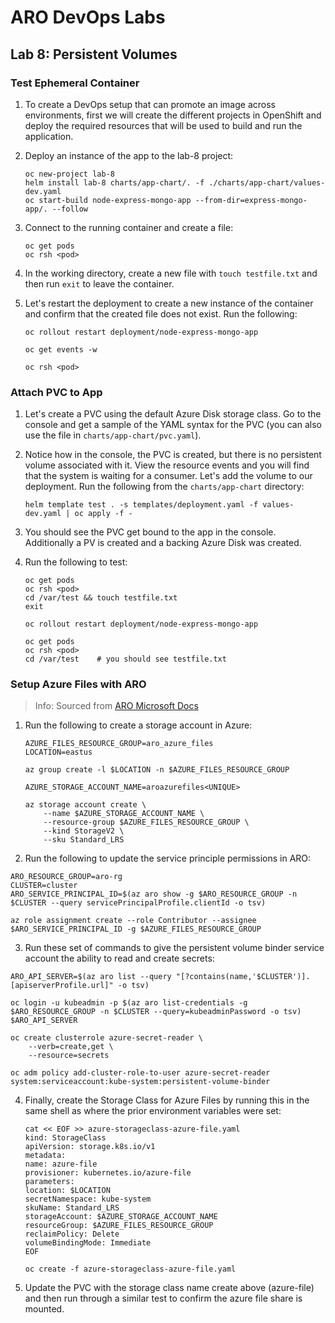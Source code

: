 # ARO DevOps Labs

## Lab 8: Persistent Volumes

### Test Ephemeral Container

1. To create a DevOps setup that can promote an image across environments, first we will create the different projects in OpenShift and deploy the required resources that will be used to build and run the application.

2. Deploy an instance of the app to the lab-8 project:

    ```
    oc new-project lab-8
    helm install lab-8 charts/app-chart/. -f ./charts/app-chart/values-dev.yaml
    oc start-build node-express-mongo-app --from-dir=express-mongo-app/. --follow
    ```

3. Connect to the running container and create a file:

    ```
    oc get pods
    oc rsh <pod>
    ```

4. In the working directory, create a new file with `touch testfile.txt` and then run `exit` to leave the container.

5. Let's restart the deployment to create a new instance of the container and confirm that the created file does not exist. Run the following:

    ```
    oc rollout restart deployment/node-express-mongo-app

    oc get events -w

    oc rsh <pod>
    ```

### Attach PVC to App

1. Let's create a PVC using the default Azure Disk storage class. Go to the console and get a sample of the YAML syntax for the PVC (you can also use the file in `charts/app-chart/pvc.yaml`).

2. Notice how in the console, the PVC is created, but there is no persistent volume associated with it. View the resource events and you will find that the system is waiting for a consumer. Let's add the volume to our deployment. Run the following from the `charts/app-chart` directory:

    ```
    helm template test . -s templates/deployment.yaml -f values-dev.yaml | oc apply -f -
    ```

3. You should see the PVC get bound to the app in the console. Additionally a PV is created and a backing Azure Disk was created.

4. Run the following to test:

    ```
    oc get pods
    oc rsh <pod>
    cd /var/test && touch testfile.txt
    exit

    oc rollout restart deployment/node-express-mongo-app

    oc get pods
    oc rsh <pod>
    cd /var/test    # you should see testfile.txt
    ```

### Setup Azure Files with ARO

> Info: Sourced from [ARO Microsoft Docs](https://docs.microsoft.com/en-us/azure/openshift/howto-create-a-storageclass)

1. Run the following to create a storage account in Azure:

    ```
    AZURE_FILES_RESOURCE_GROUP=aro_azure_files
    LOCATION=eastus

    az group create -l $LOCATION -n $AZURE_FILES_RESOURCE_GROUP

    AZURE_STORAGE_ACCOUNT_NAME=aroazurefiles<UNIQUE>

    az storage account create \
        --name $AZURE_STORAGE_ACCOUNT_NAME \
        --resource-group $AZURE_FILES_RESOURCE_GROUP \
        --kind StorageV2 \
        --sku Standard_LRS
    ```

2. Run the following to update the service principle permissions in ARO:

```
ARO_RESOURCE_GROUP=aro-rg
CLUSTER=cluster
ARO_SERVICE_PRINCIPAL_ID=$(az aro show -g $ARO_RESOURCE_GROUP -n $CLUSTER --query servicePrincipalProfile.clientId -o tsv)

az role assignment create --role Contributor --assignee $ARO_SERVICE_PRINCIPAL_ID -g $AZURE_FILES_RESOURCE_GROUP
```

3. Run these set of commands to give the persistent volume binder service account the ability to read and create secrets:

```
ARO_API_SERVER=$(az aro list --query "[?contains(name,'$CLUSTER')].[apiserverProfile.url]" -o tsv)

oc login -u kubeadmin -p $(az aro list-credentials -g $ARO_RESOURCE_GROUP -n $CLUSTER --query=kubeadminPassword -o tsv) $ARO_API_SERVER

oc create clusterrole azure-secret-reader \
	--verb=create,get \
	--resource=secrets

oc adm policy add-cluster-role-to-user azure-secret-reader system:serviceaccount:kube-system:persistent-volume-binder
```

4. Finally, create the Storage Class for Azure Files by running this in the same shell as where the prior environment variables were set:

    ```
    cat << EOF >> azure-storageclass-azure-file.yaml
    kind: StorageClass
    apiVersion: storage.k8s.io/v1
    metadata:
    name: azure-file
    provisioner: kubernetes.io/azure-file
    parameters:
    location: $LOCATION
    secretNamespace: kube-system
    skuName: Standard_LRS
    storageAccount: $AZURE_STORAGE_ACCOUNT_NAME
    resourceGroup: $AZURE_FILES_RESOURCE_GROUP
    reclaimPolicy: Delete
    volumeBindingMode: Immediate
    EOF

    oc create -f azure-storageclass-azure-file.yaml
    ```

5. Update the PVC with the storage class name create above (azure-file) and then run through a similar test to confirm the azure file share is mounted.